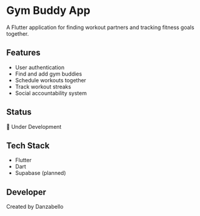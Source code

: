 # Gym Buddy App

A Flutter application for finding workout partners and tracking fitness goals together.

## Features
- User authentication
- Find and add gym buddies
- Schedule workouts together
- Track workout streaks
- Social accountability system

## Status
🚧 Under Development

## Tech Stack
- Flutter
- Dart
- Supabase (planned)

## Developer
Created by Danzabello
